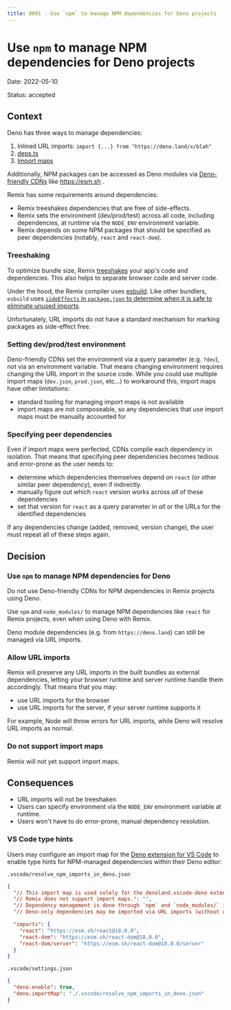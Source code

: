 ```yaml
---
title: 0001 - Use `npm` to manage NPM dependencies for Deno projects
---
```


# Use `npm` to manage NPM dependencies for Deno projects

Date: 2022-05-10

Status: accepted

## Context

Deno has three ways to manage dependencies:

1. Inlined URL imports: `import {...} from "https://deno.land/x/blah"`
2. [deps.ts](https://deno.land/manual/examples/manage_dependencies)
3. [Import maps](https://deno.land/manual/linking_to_external_code/import_maps)

Additionally, NPM packages can be accessed as Deno modules via [Deno-friendly CDNs](https://deno.land/manual/node/cdns#deno-friendly-cdns) like https://esm.sh .

Remix has some requirements around dependencies:

- Remix treeshakes dependencies that are free of side-effects.
- Remix sets the environment (dev/prod/test) across all code, including dependencies, at runtime via the `NODE_ENV` environment variable.
- Remix depends on some NPM packages that should be specified as peer dependencies (notably, `react` and `react-dom`).

### Treeshaking

To optimize bundle size, Remix [treeshakes](https://esbuild.github.io/api/#tree-shaking) your app's code and dependencies.
This also helps to separate browser code and server code.

Under the hood, the Remix compiler uses [esbuild](https://esbuild.github.io).
Like other bundlers, `esbuild` uses [`sideEffects` in `package.json` to determine when it is safe to eliminate unused imports](https://esbuild.github.io/api/#conditionally-injecting-a-file).

Unfortunately, URL imports do not have a standard mechanism for marking packages as side-effect free.

### Setting dev/prod/test environment

Deno-friendly CDNs set the environment via a query parameter (e.g. `?dev`), not via an environment variable.
That means changing environment requires changing the URL import in the source code.
While you could use multiple import maps (`dev.json`, `prod.json`, etc...) to workaround this, import maps have other limitations:

- standard tooling for managing import maps is not available
- import maps are not composeable, so any dependencies that use import maps must be manually accounted for

### Specifying peer dependencies

Even if import maps were perfected, CDNs compile each dependency in isolation.
That means that specifying peer dependencies becomes tedious and error-prone as the user needs to:

- determine which dependencies themselves depend on `react` (or other similar peer dependency), even if indirectly.
- manually figure out which `react` version works across _all_ of these dependencies
- set that version for `react` as a query parameter in _all_ or the URLs for the identified dependencies

If any dependencies change (added, removed, version change),
the user must repeat all of these steps again.

## Decision

### Use `npm` to manage NPM dependencies for Deno

Do not use Deno-friendly CDNs for NPM dependencies in Remix projects using Deno.

Use `npm` and `node_modules/` to manage NPM dependencies like `react` for Remix projects, even when using Deno with Remix.

Deno module dependencies (e.g. from `https://deno.land`) can still be managed via URL imports.

### Allow URL imports

Remix will preserve any URL imports in the built bundles as external dependencies,
letting your browser runtime and server runtime handle them accordingly.
That means that you may:

- use URL imports for the browser
- use URL imports for the server, if your server runtime supports it

For example, Node will throw errors for URL imports, while Deno will resolve URL imports as normal.

### Do not support import maps

Remix will not yet support import maps.

## Consequences

- URL imports will not be treeshaken
- Users can specify environment via the `NODE_ENV` environment variable at runtime.
- Users won't have to do error-prone, manual dependency resolution.

### VS Code type hints

Users may configure an import map for the [Deno extension for VS Code](denoland.vscode-deno) to enable type hints for NPM-managed dependencies within their Deno editor:

`.vscode/resolve_npm_imports_in_deno.json`

```json
{
  "// This import map is used solely for the denoland.vscode-deno extension.": "",
  "// Remix does not support import maps.": "",
  "// Dependency management is done through `npm` and `node_modules/` instead.": "",
  "// Deno-only dependencies may be imported via URL imports (without using import maps).": "",

  "imports": {
    "react": "https://esm.sh/react@18.0.0",
    "react-dom": "https://esm.sh/react-dom@18.0.0",
    "react-dom/server": "https://esm.sh/react-dom@18.0.0/server"
  }
}
```

`.vscode/settings.json`

```json
{
  "deno.enable": true,
  "deno.importMap": "./.vscode/resolve_npm_imports_in_deno.json"
}
```
